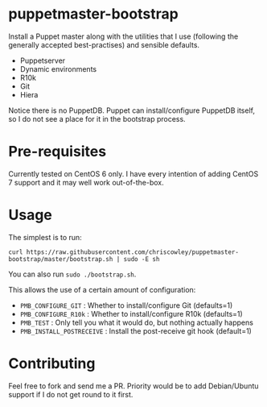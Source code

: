 # puppetmaster-bootstrap

Install a Puppet master along with the utilities that I use (following the generally accepted best-practises) and sensible defaults.

- Puppetserver
- Dynamic environments
- R10k
- Git
- Hiera

Notice there is no PuppetDB. Puppet can install/configure PuppetDB itself, so I do not see a place for it in the bootstrap process.

# Pre-requisites

Currently tested on CentOS 6 only. I have every intention of adding CentOS 7 support and it may well work out-of-the-box.

# Usage
The simplest is to run:

```
curl https://raw.githubusercontent.com/chriscowley/puppetmaster-bootstrap/master/bootstrap.sh | sudo -E sh
```

You can also run `sudo ./bootstrap.sh`.

This allows the use of a certain amount of configuration:

- `PMB_CONFIGURE_GIT` : Whether to install/configure Git (defaults=1)
- `PMB_CONFIGURE_R10k` : Whether to install/configure R10k (defaults=1)
- `PMB_TEST` : Only tell you what it would do, but nothing actually happens
- `PMB_INSTALL_POSTRECEIVE` : Install the post-receive git hook (default=1)


# Contributing

Feel free to fork and send me a PR. Priority would be to add Debian/Ubuntu support if I do not get round to it first.
